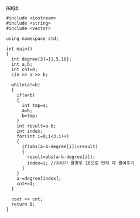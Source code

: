 [page](https://codeup.kr/problem.php?id=3120)

    #include <iostream>
    #include <string>
    #include <vector>

    using namespace std;

    int main()
    {
      int degree[3]={1,5,10};
      int a,b;
      int cnt=0;
      cin >> a >> b;

      while(a!=b)
      {
        if(a<b)
        {
          int tmp=a;
          a=b;
          b=tmp;
        }
        int result=a-b;
        int index;
        for(int i=0;i<3;i++)
        {
          if(abs(a-b-degree[i])<result)
          {
            result=abs(a-b-degree[i]);
            index=i; //차이가 클경우 10으로 먼저 다 줄여주기
          }
        }
        a-=degree[index];
        cnt+=1;
      }

      cout << cnt;
      return 0;
    }
